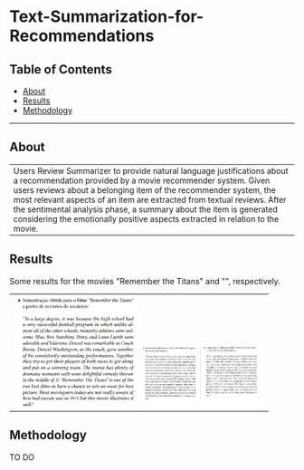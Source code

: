 # Text-Summarization-for-Recommendations

## Table of Contents

- [About](#about)
- [Results](#results)
- [Methodology](#methodology)

---

## About

<table>
<tr>
<td>  
    Users Review Summarizer to provide natural language justifications about a recommendation provided by a movie recommender system. Given users reviews about a belonging item of the recommender system, the most relevant aspects of an item are extracted from textual reviews. After the sentimental analysis phase, a summary about the item is generated considering the emotionally positive aspects extracted in relation to the movie. 
</td>
</tr>
</table>

## Results

Some results for the movies "Remember the Titans" and "", respectively.

<p float="left">
<table>
<tr>
<td>  
    <img title="summary" src="summary1.png" width="220" />
    <img title="summary" src="summary2.png" width="220" /> 

</td>
</tr>
</table>
</p>


## Methodology

TO DO